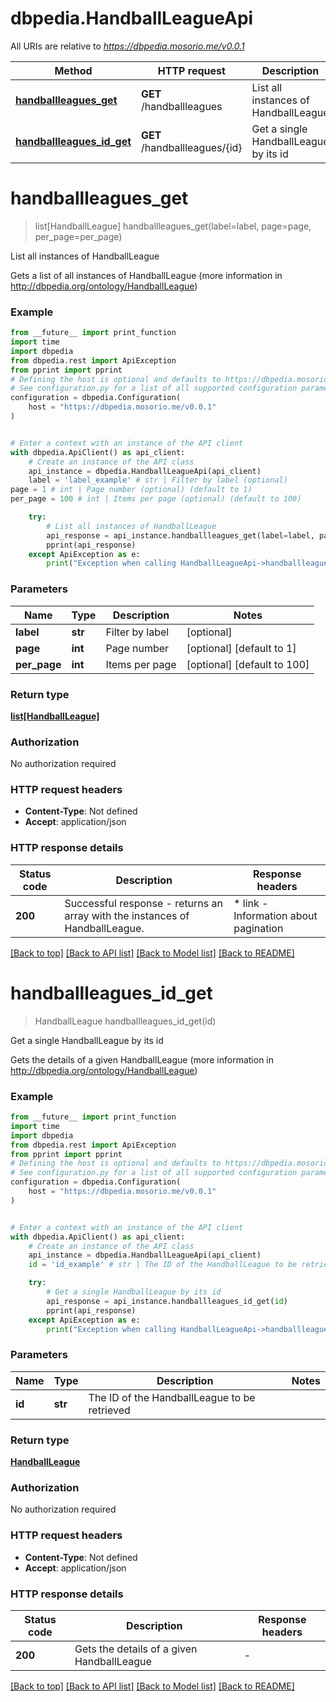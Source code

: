 # dbpedia.HandballLeagueApi

All URIs are relative to *https://dbpedia.mosorio.me/v0.0.1*

Method | HTTP request | Description
------------- | ------------- | -------------
[**handballleagues_get**](HandballLeagueApi.md#handballleagues_get) | **GET** /handballleagues | List all instances of HandballLeague
[**handballleagues_id_get**](HandballLeagueApi.md#handballleagues_id_get) | **GET** /handballleagues/{id} | Get a single HandballLeague by its id


# **handballleagues_get**
> list[HandballLeague] handballleagues_get(label=label, page=page, per_page=per_page)

List all instances of HandballLeague

Gets a list of all instances of HandballLeague (more information in http://dbpedia.org/ontology/HandballLeague)

### Example

```python
from __future__ import print_function
import time
import dbpedia
from dbpedia.rest import ApiException
from pprint import pprint
# Defining the host is optional and defaults to https://dbpedia.mosorio.me/v0.0.1
# See configuration.py for a list of all supported configuration parameters.
configuration = dbpedia.Configuration(
    host = "https://dbpedia.mosorio.me/v0.0.1"
)


# Enter a context with an instance of the API client
with dbpedia.ApiClient() as api_client:
    # Create an instance of the API class
    api_instance = dbpedia.HandballLeagueApi(api_client)
    label = 'label_example' # str | Filter by label (optional)
page = 1 # int | Page number (optional) (default to 1)
per_page = 100 # int | Items per page (optional) (default to 100)

    try:
        # List all instances of HandballLeague
        api_response = api_instance.handballleagues_get(label=label, page=page, per_page=per_page)
        pprint(api_response)
    except ApiException as e:
        print("Exception when calling HandballLeagueApi->handballleagues_get: %s\n" % e)
```

### Parameters

Name | Type | Description  | Notes
------------- | ------------- | ------------- | -------------
 **label** | **str**| Filter by label | [optional] 
 **page** | **int**| Page number | [optional] [default to 1]
 **per_page** | **int**| Items per page | [optional] [default to 100]

### Return type

[**list[HandballLeague]**](HandballLeague.md)

### Authorization

No authorization required

### HTTP request headers

 - **Content-Type**: Not defined
 - **Accept**: application/json

### HTTP response details
| Status code | Description | Response headers |
|-------------|-------------|------------------|
**200** | Successful response - returns an array with the instances of HandballLeague. |  * link - Information about pagination <br>  |

[[Back to top]](#) [[Back to API list]](../README.md#documentation-for-api-endpoints) [[Back to Model list]](../README.md#documentation-for-models) [[Back to README]](../README.md)

# **handballleagues_id_get**
> HandballLeague handballleagues_id_get(id)

Get a single HandballLeague by its id

Gets the details of a given HandballLeague (more information in http://dbpedia.org/ontology/HandballLeague)

### Example

```python
from __future__ import print_function
import time
import dbpedia
from dbpedia.rest import ApiException
from pprint import pprint
# Defining the host is optional and defaults to https://dbpedia.mosorio.me/v0.0.1
# See configuration.py for a list of all supported configuration parameters.
configuration = dbpedia.Configuration(
    host = "https://dbpedia.mosorio.me/v0.0.1"
)


# Enter a context with an instance of the API client
with dbpedia.ApiClient() as api_client:
    # Create an instance of the API class
    api_instance = dbpedia.HandballLeagueApi(api_client)
    id = 'id_example' # str | The ID of the HandballLeague to be retrieved

    try:
        # Get a single HandballLeague by its id
        api_response = api_instance.handballleagues_id_get(id)
        pprint(api_response)
    except ApiException as e:
        print("Exception when calling HandballLeagueApi->handballleagues_id_get: %s\n" % e)
```

### Parameters

Name | Type | Description  | Notes
------------- | ------------- | ------------- | -------------
 **id** | **str**| The ID of the HandballLeague to be retrieved | 

### Return type

[**HandballLeague**](HandballLeague.md)

### Authorization

No authorization required

### HTTP request headers

 - **Content-Type**: Not defined
 - **Accept**: application/json

### HTTP response details
| Status code | Description | Response headers |
|-------------|-------------|------------------|
**200** | Gets the details of a given HandballLeague |  -  |

[[Back to top]](#) [[Back to API list]](../README.md#documentation-for-api-endpoints) [[Back to Model list]](../README.md#documentation-for-models) [[Back to README]](../README.md)

